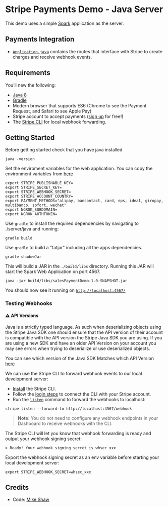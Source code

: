# Stripe Payments Demo - Java Server

This demo uses a simple [Spark](http://sparkjava.com) application as the server.

## Payments Integration

- [`Application.java`](src/main/java/app/Application.java) contains the routes that interface with Stripe to create charges and receive webhook events.

## Requirements

You’ll new the following:

- [Java 8](https://www.oracle.com/technetwork/java/javase/overview/java8-2100321.html)
- [Gradle](https://gradle.org/)
- Modern browser that supports ES6 (Chrome to see the Payment Request, and Safari to see Apple Pay)
- Stripe account to accept payments ([sign up](https://dashboard.stripe.com/register) for free!)
- The [Stripe CLI](https://github.com/stripe/stripe-cli) for local webhook forwarding.

## Getting Started

Before getting started check that you have java installed

```
java -version
```

Set the enviroment variables for the web application. You can copy the environment variables from [here](../../.env.example)

```
export STRIPE_PUBLISHABLE_KEY=
export STRIPE_SECRET_KEY=
export STRIPE_WEBHOOK_SECRET=
export STRIPE_ACCOUNT_COUNTRY=
export PAYMENT_METHODS="alipay, bancontact, card, eps, ideal, giropay, multibanco, sofort, wechat"
export NGROK_SUBDOMAIN=
export NGROK_AUTHTOKEN=
```

Use `gradle` to install the required dependencies by navigating to ./server/java and running:

```
gradle build
```

Use `gradle` to build a "fatjar" including all the apps dependencies.

```
gradle shadowJar
```

This will build a JAR in the `./build/libs` directory. Running this JAR will start the Spark Web Application on port 4567.

```
java -jar build/libs/salesPaymentDemo-1.0-SNAPSHOT.jar
```

You should now see it running on [`http://localhost:4567/`](http://localhost:4567/)

### Testing Webhooks

#### :warning: API Versions

Java is a strictly typed language. As such when deserializing objects using the Stripe Java SDK one should ensure that the API version of their account is
compatible with the API version the Stripe Java SDK you are using. If you are using a new SDK and have an older API Version on your account you may see errors
when trying to deserialize or use deserialized objects.

You can see which version of the Java SDK Matches which API Version [here](https://github.com/stripe/stripe-java/blob/master/src/main/java/com/stripe/Stripe.java#L13)

We can use the Stripe CLI to forward webhook events to our local development server:

- [Install](https://github.com/stripe/stripe-cli#installation) the Stripe CLI.
- Follow the [login steps](https://github.com/stripe/stripe-cli#login) to connect the CLI with your Stripe account.
- Run the [`listen`](https://github.com/stripe/stripe-cli#listen) command to forward the webhooks to localhost:

```
stripe listen --forward-to http://localhost:4567/webhook
```

> **Note:** You do not need to configure any webhook endpoints in your Dashboard to receive webhooks with the CLI.

The Stripe CLI will let you know that webhook forwarding is ready and output your webhook signing secret:

    > Ready! Your webhook signing secret is whsec_xxx

Export the webhook signing secret as an env variable before starting your local development server:

    export STRIPE_WEBHOOK_SECRET=whsec_xxx

## Credits

- Code: [Mike Shaw](https://www.linkedin.com/in/mandshaw/)
